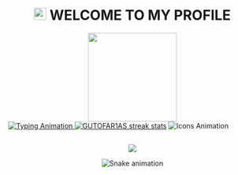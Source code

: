 ### <h1 align="center"><img src="https://media.giphy.com/media/hvRJCLFzcasrR4ia7z/giphy.gif" width="25px"> WELCOME TO MY PROFILE</h1>

<div align="center">
  <a href="https://github.com/GUTOFAR1AS">

  <img height="180em" src="https://github-readme-stats.vercel.app/api/top-langs/?username=GUTOFAR1AS&layout=compact&langs_count=7&theme=dark"/>
</div>
<!-- Animação de Terminal -->
  <img src="https://readme-typing-svg.demolab.com?font=Fira+Code&weight=500&size=22&duration=4000&pause=500&center=true&vCenter=true&width=500&lines=Bem-vindo(a)!;Desenvolvedor+Full-Stack;Amante+de+Tecnologia;Explorador+do+Mundo+Open+Source" alt="Typing Animation">
    <!-- Gráfico de Commits -->
  <a href="https://git.io/streak-stats"><img src="http://github-readme-streak-stats.herokuapp.com?user=GUTOFAR1AS&theme=dark&background=000000&date_format=M%20j%5B%2C%20Y%5D&border=DD2727" alt="GUTOFAR1AS streak stats"/></a>
  
 <!-- Animação com Ícones de Linguagens Favoritas -->
  <img src="https://skillicons.dev/icons?i=js,ts,java,spring,flutter,dart,angular,python&theme=dark&perline=5" alt="Icons Animation"/>
</div>

##

<div align="center">
  <a href="https://www.linkedin.com/in/gustavo-farias-a21274304/" target="_blank"><img src="https://img.shields.io/badge/-LinkedIn-%230077B5?style=for-the-badge&logo=linkedin&logoColor=white" target="_blank"></a>
</div>

<div align="center">
  
  ![Snake animation](https://github.com/danielbped/danielbped/blob/output/github-contribution-grid-snake.svg)


</div>
